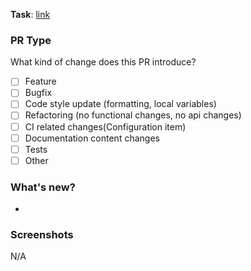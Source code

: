 **Task**: [link](https://github.com/)

### PR Type

What kind of change does this PR introduce?

- [ ] Feature
- [ ] Bugfix
- [ ] Code style update (formatting, local variables)
- [ ] Refactoring (no functional changes, no api changes)
- [ ] CI related changes(Configuration item)
- [ ] Documentation content changes
- [ ] Tests
- [ ] Other

### What's new?

-

### Screenshots

N/A
